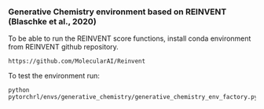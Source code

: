 

### Generative Chemistry environment based on REINVENT (Blaschke et al., 2020)

To be able to run the REINVENT score functions, install conda environment from REINVENT github repository.

    https://github.com/MolecularAI/Reinvent


To test the environment run:
    
    python pytorchrl/envs/generative_chemistry/generative_chemistry_env_factory.py

